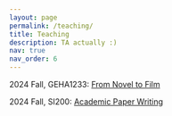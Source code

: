 ```yaml
---
layout: page
permalink: /teaching/
title: Teaching
description: TA actually :)
nav: true
nav_order: 6
---
```


2024 Fall, GEHA1233: [From Novel to Film](https://lrc.shanghaitech.edu.cn/course-detail?course_id=1896094)


2024 Fall, SI200: [Academic Paper Writing](https://lrc.shanghaitech.edu.cn/course-detail?course_id=932147)

